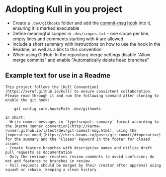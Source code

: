 # Adopting Kull in you project

- Create a `.dev/githooks` folder and add the [commit-msg hook](https://raw.githubusercontent.com/xeruf/kull/master/.dev/githooks/commit-msg) into it, ensuring it is marked executable
- Define meaningful scopes in `.dev/scopes.txt` - one scope per line, empty lines and comments starting with # are allowed
- Include a short summary with instructions on how to use the hook in the Readme, as well as a link to this convention
- When using GitHub: In the repository merge settings disable "Allow merge commits" and enable "Automatically delete head branches"

## Example text for use in a Readme
```
This project follows the [Kull Convention](https://xeruf.github.io/kull) to ensure consistent collaboration. Please read through it and run the following command after cloning to enable the git hook:

    git config core.hooksPath .dev/githooks

In short:
- Write commit messages in `type(scope): summary` format according to the [Karma Runner convention](http://karma-runner.github.io/latest/dev/git-commit-msg.html), using the [imperative mood](https://chris.beams.io/posts/git-commit/#imperative) for the summary and the "Closes" keyword in the footer for closed issues
- Create feature branches with descriptive names and utilize draft pull requests as documentation
- Only the reviewer resolves review comments to avoid confusion; do not add features to branches in review
- Pull requests should be merged by their creator after approval using squash or rebase, keeping a clean history
```
